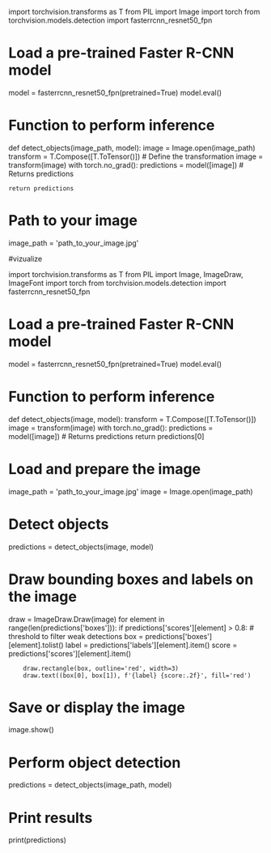 import torchvision.transforms as T
from PIL import Image
import torch
from torchvision.models.detection import fasterrcnn_resnet50_fpn

# Load a pre-trained Faster R-CNN model
model = fasterrcnn_resnet50_fpn(pretrained=True)
model.eval()

# Function to perform inference
def detect_objects(image_path, model):
    image = Image.open(image_path)
    transform = T.Compose([T.ToTensor()])  # Define the transformation
    image = transform(image)
    with torch.no_grad():
        predictions = model([image])  # Returns predictions

    return predictions

# Path to your image
image_path = 'path_to_your_image.jpg'



#vizualize

import torchvision.transforms as T
from PIL import Image, ImageDraw, ImageFont
import torch
from torchvision.models.detection import fasterrcnn_resnet50_fpn

# Load a pre-trained Faster R-CNN model
model = fasterrcnn_resnet50_fpn(pretrained=True)
model.eval()

# Function to perform inference
def detect_objects(image, model):
    transform = T.Compose([T.ToTensor()])
    image = transform(image)
    with torch.no_grad():
        predictions = model([image])  # Returns predictions
    return predictions[0]

# Load and prepare the image
image_path = 'path_to_your_image.jpg'
image = Image.open(image_path)

# Detect objects
predictions = detect_objects(image, model)

# Draw bounding boxes and labels on the image
draw = ImageDraw.Draw(image)
for element in range(len(predictions['boxes'])):
    if predictions['scores'][element] > 0.8:  # threshold to filter weak detections
        box = predictions['boxes'][element].tolist()
        label = predictions['labels'][element].item()
        score = predictions['scores'][element].item()
        
        draw.rectangle(box, outline='red', width=3)
        draw.text((box[0], box[1]), f'{label} {score:.2f}', fill='red')

# Save or display the image
image.show()


# Perform object detection
predictions = detect_objects(image_path, model)

# Print results
print(predictions)
